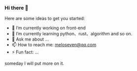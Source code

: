 ### Hi there 👋


Here are some ideas to get you started:

- 🔭 I’m currently working on front-end
- 🌱 I’m currently learning python、rust、algorithm and so on.
- 💬 Ask me about ...
- 📫 How to reach me: meloseven@qq.com
- ⚡ Fun fact: ...

someday I will put more on it.
